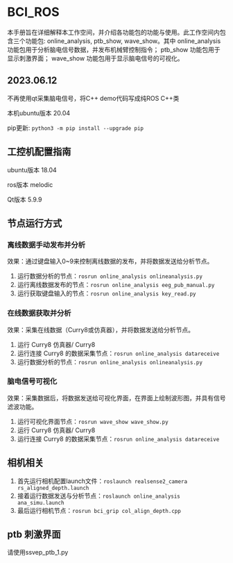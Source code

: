 # BCI_ROS

本手册旨在详细解释本工作空间，并介绍各功能包的功能与使用。此工作空间内包含三个功能包: online_analysis, ptb_show, wave_show。其中 online_analysis 功能包用于分析脑电信号数据，并发布机械臂控制指令； ptb_show 功能包用于显示刺激界面； wave_show 功能包用于显示脑电信号的可视化。

## 2023.06.12

不再使用qt采集脑电信号，将C++ demo代码写成纯ROS C++类

本机ubuntu版本 20.04

pip更新: `python3 -m pip install --upgrade pip`

## 工控机配置指南

ubuntu版本 18.04

ros版本 melodic

Qt版本 5.9.9

## 节点运行方式

### 离线数据手动发布并分析

效果：通过键盘输入0~9来控制离线数据的发布，并将数据发送给分析节点。

1. 运行数据分析的节点：`rosrun online_analysis onlineanalysis.py`
2. 运行离线数据发布的节点：`rosrun online_analysis eeg_pub_manual.py`
3. 运行获取键盘输入的节点：`rosrun online_analysis key_read.py`

### 在线数据获取并分析

效果：采集在线数据（Curry8或仿真器），并将数据发送给分析节点。

1. 运行 Curry8 仿真器/ Curry8
2. 运行连接 Curry8 的数据采集节点：`rosrun online_analysis datareceive`
3. 运行数据分析的节点：`rosrun online_analysis onlineanalysis.py`

### 脑电信号可视化

效果：采集数据后，将数据发送给可视化界面，在界面上绘制波形图，并具有信号滤波功能。

1. 运行可视化界面节点：`rosrun wave_show wave_show.py`
2. 运行 Curry8 仿真器/ Curry8
3. 运行连接 Curry8 的数据采集节点：`rosrun online_analysis datareceive`

## 相机相关

1. 首先运行相机配置launch文件：`roslaunch realsense2_camera rs_aligned_depth.launch`
2. 接着运行数据发送与分析节点：`roslaunch online_analysis ana_simu.launch`
3. 最后运行相机节点：`rosrun bci_grip col_align_depth.cpp`

## ptb 刺激界面

请使用ssvep_ptb_1.py
